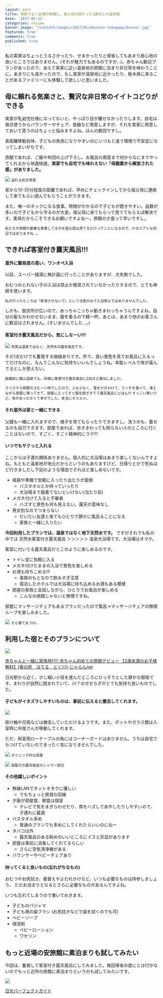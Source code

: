 ```yaml
---
layout: post
title: 実家でなく近場の旅館に。居心地の良かった1歳児との温泉宿
date: '2017-05-31'
categories: review
banner_image: "/content/images/2017/05/okunoin-tokugawa/banner.jpg"
featured: true
comments: true
published: true
---
```


私の実家はちょっとうるさかったり、せまかったりと帰省してもあまり居心地の良いところではありません。(それが魅力でもあるのですが…)。赤ちゃん歓迎プランがあったので、あえて実家に近い温泉地の旅館に泊まり非日常を味わうことに。あまりにも良かったので、もし実家が温泉地に近かったり、栃木県に来ることがあるファミリーにも体験して欲しいと思いました。

<!--more-->

## 母に頼れる気楽さと、贅沢な非日常のイイトコどりができる

実家が乳幼児仕様になってないと、やっぱり目が離せなかったりします。自宅は毎日使うからバウンサーやチェア、食器など用意しますが、それを実家に用意しておいて貰うのはちょっと悩みますよね。ほんの数回ですし。

長距離移動自体、子どもの負担になりやすいのにいつもと違う環境で不安定になってしまいがちです。

旅館であれば、ご飯や布団の上げ下ろし、お風呂の用意まで何からなにまでやってくれるから快適快適。**実家でも自宅でも味わえない「母親業から解放された感」がありました。**

![](/content/images/2017/05/okunoin-tokugawa/04.jpg)
<small>溢れる非日常感</small>

家から10-30分程度の距離であれば、早めにチェックインしてから祖父母に連絡して来てもらい遊んでもらうことができます。

また、唯一のネックになる食事。時間がかかるので子どもが飽きやすい。品数が多いので子どもから守るのが大変。祖父母に来てもらって見ててもらえば解決です。実母だからこそできるお願いですよねー。旅館の夕食って早いですし。

<small>私たちが旅館の豪華な食事してるのを祖父母は見てるだけってことになるので、かなりアレな状況ではありますね…。</small>

## できれば客室付き露天風呂!!!

#### 意外に難易度の高い、ワンオペ入浴

以前、スーパー銭湯に無計画に行ったことがありますが、大失敗でした。

おむつのとれない子の入浴は禁止か推奨されていなかったりするので、とても神経を使います。

<small>私の行ったところは「排泄させないで」という注意のみで入浴禁止ではありませんでした。</small>

しかも、脱衣所が広いので、あっちゃこっちゃ動きまわっちゃうんですよね。自分の髪もかわかせないまま、服を着るので精一杯。あとは、あまり他のお客さんに歓迎はされません。(すいませんでした…。)

#### 客室付き露天風呂だから、気にしなーい!!!

![](/content/images/2017/05/okunoin-tokugawa/05.jpg)
<small>写真は温泉ではなく、天然水の露天風呂です。</small>

その1点だけでも奮発する価値ありです。外で、良い景色を見てお風呂に入るってだけなのに、なんでこんなに気持ちいいんでしょうね。本能レベルで体が喜んでるとしか思えない。

<small>結婚前に銀山温泉でも、同様に客室付き露天風呂に2日ほど連泊しました。</small>

<small>クリスマス時期のさむーい時でしたので、人も少なく、雪をかきわけて、ランチを食べて、凍えながら部屋に帰ってきて、部屋に入ってすぐ服を脱ぎすてて露天風呂にどぼん!!! すっごい寒いけど、体があったかくて幸せでした。本当にオススメ。</small>

#### それ意外は家と一緒にできる

父親も一緒に入れますので、様子を見てもらったりできますし、洗うのも、着せるのも協力できます。部屋であれば、歩きまわっても知らない人のところに行くことはないので、すごく、すごく精神的にラク!!!

####  いつでもサクっと入れる

ここからは子連れ関係ありません。個人的に大浴場はあまり楽しくないんですよね。もともと温泉地が地元だからというのもありますけど、日帰りとかで死ぬほど行きましたし下記のような理由でそれほど楽しめないです。

* 経路や準備で気軽に入ったり出たりが面倒
  * バスタオルとか持っていったり
  * 大浴場まで服着てないといけない(当たり前)
* メガネ付けて入ると不審者
  * ハズすと景色も何も見えない。露天の意味なし
* 男女別なのでつまらない
  * だいたい友達と来てもひとりで静かに風呂ることになる
  * 家族と一緒に入りたい

**今回利用したプランでは、温泉ではなく地下天然水です。** ですがそれでも私の中では 天然水客室付き露天風呂 ＞＞＞＞＞ 温泉大浴場です。大浴場はオマケ。

客室に付いてる露天風呂だとこのように楽しめるのです。

* トイレ並に気軽に入る
* メガネ付けたままの入浴で景色を楽しめる
* お酒も持ちこめる!!!
  * 事故のもとなので飲みすぎ注意
  * 宿泊したホテルでは大浴場に持ち込めるお酒もある模様
* 部屋の家族と会話しながら、ひとりでお風呂が楽しめる
  * こんなの旅館じゃないと無理ですね。

部屋にマッサージチェアもあるプランだったので風呂→マッサージチェアの無限ループを楽しみました。

![](/content/images/2017/05/okunoin-tokugawa/06.jpg)
<small>そら寝てまうわ。</small>


## 利用した宿とそのプランについて

![](/content/images/2017/05/okunoin-tokugawa/01.png)

[赤ちゃんと一緒に家族旅行!! 赤ちゃん初めての旅館デビュー 【2歳未満のお子様無料】[奥の院　ほてる　とく川]-じゃらんnet](http://www.jalan.net/uw/uwp3200/uww3201init.do?yadNo=376184&roomCount=1&stayDay=&stayYear=&stayMonth=&dateUndecided=1&distCd=01&smlCd=080802&roomCrack=000000&screenId=UWW3101&planCd=01520090&roomTypeCd=0290499&planListNumPlan=16_3_0)

日光駅から近く、少し細い小径を進んだところにひっそりとした静かな御宿です。まわりが自然に囲まれていて、川？のせせらぎがとても気持ち良いものでした。

#### 子どもがイタズラしやすいものは、事前に伝えると撤去してくれます。

![](/content/images/2017/05/okunoin-tokugawa/07.jpg)

掛け軸や花瓶などは撤去していただけるようです。また、ポットやガラス類は入室時に中居さんが移動してくれます。

ただ、和室用ローテーブルの角にはコーナーガードはありません。うちは自宅でもつけていないのでまったく気になりませんでした。

![](/content/images/2017/05/okunoin-tokugawa/08.jpg)
<small>ダイニング的な部屋</small>

![](/content/images/2017/05/okunoin-tokugawa/09.jpg)
<small>部屋付き露天風呂のシャワー部分</small>

#### その他嬉しいポイント

* 無線LANでネットオタクに優しい
  * でもちょっと貧弱な回線
* 夕飯が部屋食、朝食は個室
  * テレビで気をまぎらわせたり、席をハズしてあやしたりしやすいので、子連れに最適
* バスタオル多め
  * 普通のプランでも多めにしてくれたらいいのにねー
* タバコは外
  * 露天風呂のある眺めのいいところにイスと灰皿があります
* 部屋は事前に消毒してくれてるらしい
  * さらに空気清浄機がある
* バウンサーやベビーチェアあり

#### 持ってくると良いもの(忘れがちなもの)

おむつやお尻拭き、着替えやよだれかけなど、いつも必要なものは持参しましょう。
ただお泊まりとなるとさらに必要なものがあるんですよね。

いつも忘れてしまうので書いておきます。

* 子どものパジャマ
* 子ども用の歯ブラシ (お尻拭きなどで歯を拭くのでも可)
* ベビーソープ
* 保湿剤
  * ベビーローション
  * ワセリン

## もっと近場の安旅館に素泊まりも試してみたい

今回は、奮発して客室付き露天風呂にしてみました。毎回帰省の度にとは行かないのでもっと近所の旅館に素泊まりというのも試してみたいです。

<a href="https://www.amazon.co.jp/%E6%97%A5%E5%85%89%E3%83%91%E3%83%BC%E3%83%95%E3%82%A7%E3%82%AF%E3%83%88%E3%82%AC%E3%82%A4%E3%83%89-%E6%97%A5%E5%85%89%E8%A6%B3%E5%85%89%E5%8D%94%E4%BC%9A/dp/4882864851/ref=as_li_ss_il?ie=UTF8&qid=1496249798&sr=8-1&keywords=%E6%97%A5%E5%85%89&linkCode=li3&tag=fastfargroove-22&linkId=7f8614aeb8ab8dfb80dd3a42627b399b" target="_blank"><img border="0" src="//ws-fe.amazon-adsystem.com/widgets/q?_encoding=UTF8&ASIN=4882864851&Format=_SL250_&ID=AsinImage&MarketPlace=JP&ServiceVersion=20070822&WS=1&tag=fastfargroove-22" ></a><img src="https://ir-jp.amazon-adsystem.com/e/ir?t=fastfargroove-22&l=li3&o=9&a=4882864851" width="1" height="1" border="0" alt="" style="border:none !important; margin:0px !important;" />

[日光パーフェクトガイド](http://amzn.to/2qBBRC5)
